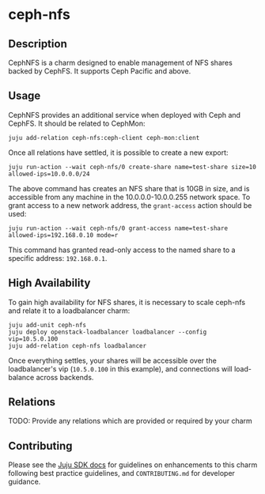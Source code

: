 # ceph-nfs

## Description

CephNFS is a charm designed to enable management of NFS shares backed
by CephFS. It supports Ceph Pacific and above.

## Usage

CephNFS provides an additional service when deployed with Ceph and CephFS.
It should be related to CephMon:

    juju add-relation ceph-nfs:ceph-client ceph-mon:client

Once all relations have settled, it is possible to create a new export:

    juju run-action --wait ceph-nfs/0 create-share name=test-share size=10 allowed-ips=10.0.0.0/24

The above command has creates an NFS share that is 10GB in size, and is
accessible from any machine in the 10.0.0.0-10.0.0.255 network space. To
grant access to a new network address, the `grant-access` action should be
used:

    juju run-action --wait ceph-nfs/0 grant-access name=test-share allowed-ips=192.168.0.10 mode=r

This command has granted read-only access to the named share to a specific
address: `192.168.0.1`.

## High Availability

To gain high availability for NFS shares, it is necessary to scale ceph-nfs and relate it to a loadbalancer charm:

    juju add-unit ceph-nfs
    juju deploy openstack-loadbalancer loadbalancer --config vip=10.5.0.100
    juju add-relation ceph-nfs loadbalancer

Once everything settles, your shares will be accessible over the loadbalancer's vip (`10.5.0.100` in this example), and connections will load-balance across backends.

## Relations

TODO: Provide any relations which are provided or required by your charm

## Contributing

Please see the [Juju SDK docs](https://juju.is/docs/sdk) for guidelines 
on enhancements to this charm following best practice guidelines, and
`CONTRIBUTING.md` for developer guidance.

